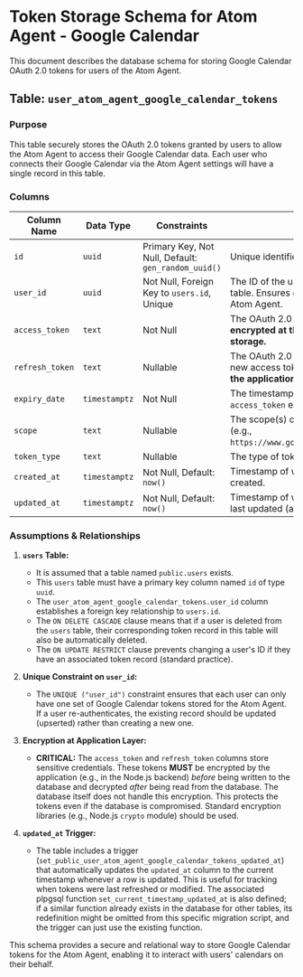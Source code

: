 # Token Storage Schema for Atom Agent - Google Calendar

This document describes the database schema for storing Google Calendar OAuth 2.0 tokens for users of the Atom Agent.

## Table: `user_atom_agent_google_calendar_tokens`

### Purpose

This table securely stores the OAuth 2.0 tokens granted by users to allow the Atom Agent to access their Google Calendar data. Each user who connects their Google Calendar via the Atom Agent settings will have a single record in this table.

### Columns

| Column Name     | Data Type         | Constraints                                      | Description                                                                                                |
|-----------------|-------------------|--------------------------------------------------|------------------------------------------------------------------------------------------------------------|
| `id`            | `uuid`            | Primary Key, Not Null, Default: `gen_random_uuid()` | Unique identifier for the token record.                                                                    |
| `user_id`       | `uuid`            | Not Null, Foreign Key to `users.id`, Unique      | The ID of the user in the application's `users` table. Ensures one set of tokens per user for Atom Agent. |
| `access_token`  | `text`            | Not Null                                         | The OAuth 2.0 access token. **Should be encrypted at the application layer before storage.**               |
| `refresh_token` | `text`            | Nullable                                         | The OAuth 2.0 refresh token. Used to obtain new access tokens. **Should be encrypted at the application layer before storage.** |
| `expiry_date`   | `timestamptz`     | Not Null                                         | The timestamp indicating when the `access_token` expires.                                                  |
| `scope`         | `text`            | Nullable                                         | The scope(s) of access granted by the user (e.g., `https://www.googleapis.com/auth/calendar`).             |
| `token_type`    | `text`            | Nullable                                         | The type of token, typically "Bearer".                                                                     |
| `created_at`    | `timestamptz`     | Not Null, Default: `now()`                       | Timestamp of when the token record was created.                                                            |
| `updated_at`    | `timestamptz`     | Not Null, Default: `now()`                       | Timestamp of when the token record was last updated (auto-updated by a trigger).                           |

### Assumptions & Relationships

1.  **`users` Table:**
    *   It is assumed that a table named `public.users` exists.
    *   This `users` table must have a primary key column named `id` of type `uuid`.
    *   The `user_atom_agent_google_calendar_tokens.user_id` column establishes a foreign key relationship to `users.id`.
    *   The `ON DELETE CASCADE` clause means that if a user is deleted from the `users` table, their corresponding token record in this table will also be automatically deleted.
    *   The `ON UPDATE RESTRICT` clause prevents changing a user's ID if they have an associated token record (standard practice).

2.  **Unique Constraint on `user_id`:**
    *   The `UNIQUE ("user_id")` constraint ensures that each user can only have one set of Google Calendar tokens stored for the Atom Agent. If a user re-authenticates, the existing record should be updated (upserted) rather than creating a new one.

3.  **Encryption at Application Layer:**
    *   **CRITICAL:** The `access_token` and `refresh_token` columns store sensitive credentials. These tokens **MUST** be encrypted by the application (e.g., in the Node.js backend) *before* being written to the database and decrypted *after* being read from the database. The database itself does not handle this encryption. This protects the tokens even if the database is compromised. Standard encryption libraries (e.g., Node.js `crypto` module) should be used.

4.  **`updated_at` Trigger:**
    *   The table includes a trigger (`set_public_user_atom_agent_google_calendar_tokens_updated_at`) that automatically updates the `updated_at` column to the current timestamp whenever a row is updated. This is useful for tracking when tokens were last refreshed or modified. The associated plpgsql function `set_current_timestamp_updated_at` is also defined; if a similar function already exists in the database for other tables, its redefinition might be omitted from this specific migration script, and the trigger can just use the existing function.

This schema provides a secure and relational way to store Google Calendar tokens for the Atom Agent, enabling it to interact with users' calendars on their behalf.
